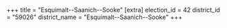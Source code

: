 +++
title = "Esquimalt--Saanich--Sooke"
[extra]
election_id = 42
district_id = "59026"
district_name = "Esquimalt--Saanich--Sooke"
+++

